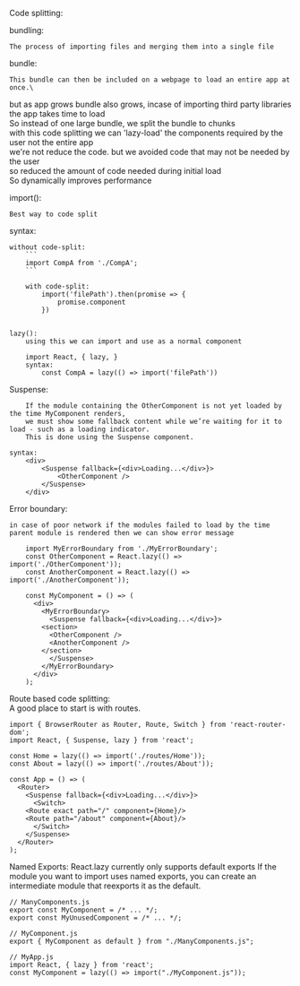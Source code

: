 Code splitting:  

bundling:

	The process of importing files and merging them into a single file
bundle:  
	
	This bundle can then be included on a webpage to load an entire app at once.\
		
but as app grows bundle also grows, 
incase of importing third party libraries the app takes time to load  
So instead of one large bundle, we split the bundle to chunks  
with this code splitting we can 'lazy-load' the components required by the user not the entire app  
we're not reduce the code. but we avoided code that may not be needed by the user  
so reduced the amount of code needed during initial load  
So dynamically improves performance
	
import():

	Best way to code split
		
syntax:
	
	without code-split:
		```
		import CompA from './CompA';
		```
		
		with code-split:
			import('filePath').then(promise => {
				promise.component 
			})
			
		
	lazy():
		using this we can import and use as a normal component
		
		import React, { lazy, } 
		syntax:
			const CompA = lazy(() => import('filePath'))  
Suspense:
		
		If the module containing the OtherComponent is not yet loaded by the time MyComponent renders, 
		we must show some fallback content while we’re waiting for it to load - such as a loading indicator.
		This is done using the Suspense component.
		
	syntax:
		<div>
			<Suspense fallback={<div>Loading...</div>}>
				<OtherComponent />
			</Suspense>
		</div>
		
		
Error boundary:

	in case of poor network if the modules failed to load by the time parent module is rendered then we can show error message
		
		import MyErrorBoundary from './MyErrorBoundary';
		const OtherComponent = React.lazy(() => import('./OtherComponent'));
		const AnotherComponent = React.lazy(() => import('./AnotherComponent'));

		const MyComponent = () => (
		  <div>
		    <MyErrorBoundary>
		      <Suspense fallback={<div>Loading...</div>}>
			<section>
			  <OtherComponent />
			  <AnotherComponent />
			</section>
		      </Suspense>
		    </MyErrorBoundary>
		  </div>
		);
		
		
Route based code splitting:  
A good place to start is with routes.
	
	import { BrowserRouter as Router, Route, Switch } from 'react-router-dom';
	import React, { Suspense, lazy } from 'react';

	const Home = lazy(() => import('./routes/Home'));
	const About = lazy(() => import('./routes/About'));

	const App = () => (
	  <Router>
	    <Suspense fallback={<div>Loading...</div>}>
	      <Switch>
		<Route exact path="/" component={Home}/>
		<Route path="/about" component={About}/>
	      </Switch>
	    </Suspense>
	  </Router>
	);
	
Named Exports:
	React.lazy currently only supports default exports
	If the module you want to import uses named exports, you can create an intermediate module that reexports it as the default. 
	
	// ManyComponents.js
	export const MyComponent = /* ... */;
	export const MyUnusedComponent = /* ... */;
	
	// MyComponent.js
	export { MyComponent as default } from "./ManyComponents.js";
	
	// MyApp.js
	import React, { lazy } from 'react';
	const MyComponent = lazy(() => import("./MyComponent.js"));
	
